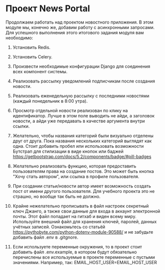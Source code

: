 # Проект News Portal

Продолжаем работать над проектом новостного приложения. В этом модуле мы, конечно же, добавим работу с асинхронными запросами. Для успешного выполнения этого итогового задания модуля вам необходимо:

1. Установить Redis.
2. Установить Celery.
3. Произвести необходимые конфигурации Django для соединения всех компонент системы.
4. Реализовать рассылку уведомлений подписчикам после создания новости.
5. Реализовать еженедельную рассылку с последними новостями (каждый понедельник в 8:00 утра).

6. Просмотр отдельной новости реализован по клику на идентификатор. Лучше в этом поле выводить не айди, а заголовок новости, а айди уже передавать в качестве аргумента внутри ссылки.
7. Желательно, чтобы названия категорий были визуально отделены друг от друга. Пока названия нескольких категорий выглядят как одна. Стоит добавить пробел или использовать возможности Бутстрап для стилизации в виде кнопок или баджей
https://getbootstrap.com/docs/5.2/components/badge/#pill-badges
8. Желательно реализовать функцию, которая предоставить пользователям права на создание постов. Это может быть кнопка "Хочу стать автором", или ссылка в профиле пользователя.
9. При создании статьи/новости автор имеет возможность создать пост от имени другого пользователя. Для учебного проекта это не страшно, но вообще так быть не должно.
10. Крайне нежелательно прописывать в файл настроек секретный ключ Джанго, а также свои данные для входа в аккаунт электронной почты. Этот файл попадает на гитхаб и виден всему миру. Используйте внешний файл для хранения ключей, паролей, данных учётных записей.
Ознакомьтесь со статьёй https://pythobyte.com/python-dotenv-module-90588/
и не забудьте добавить файл .env в .gitgnore.
11. Если используете переменные окружения, то в проект стоит добавить файл .env.example, в котором будут обязательно перечислены все используемые в проекте переменные с пустыми значениями. Например, так:
EMAIL_HOST_USER=EMAIL_HOST_USER
